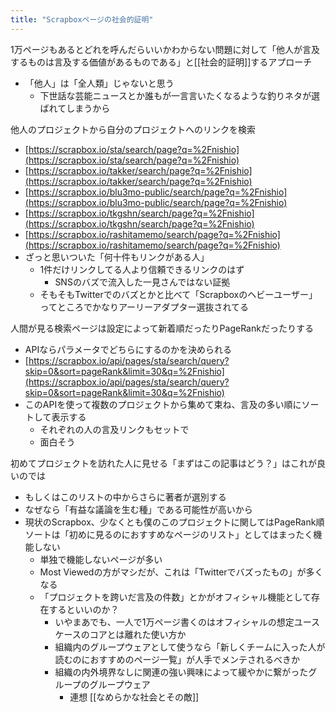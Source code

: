 ```yaml
---
title: "Scrapboxページの社会的証明"
---
```


1万ページもあるとどれを呼んだらいいかわからない問題に対して「他人が言及するものは言及する価値があるものである」と[[社会的証明]]するアプローチ
- 「他人」は「全人類」じゃないと思う
    - 下世話な芸能ニュースとか誰もが一言言いたくなるような釣りネタが選ばれてしまうから

他人のプロジェクトから自分のプロジェクトへのリンクを検索
- [https://scrapbox.io/sta/search/page?q=%2Fnishio](https://scrapbox.io/sta/search/page?q=%2Fnishio)
- [https://scrapbox.io/takker/search/page?q=%2Fnishio](https://scrapbox.io/takker/search/page?q=%2Fnishio)
- [https://scrapbox.io/blu3mo-public/search/page?q=%2Fnishio](https://scrapbox.io/blu3mo-public/search/page?q=%2Fnishio)
- [https://scrapbox.io/tkgshn/search/page?q=%2Fnishio](https://scrapbox.io/tkgshn/search/page?q=%2Fnishio)
- [https://scrapbox.io/rashitamemo/search/page?q=%2Fnishio](https://scrapbox.io/rashitamemo/search/page?q=%2Fnishio)
- ざっと思いついた「何十件もリンクがある人」
    - 1件だけリンクしてる人より信頼できるリンクのはず
        - SNSのバズで流入した一見さんではない証拠
    - そもそもTwitterでのバズとかと比べて「Scrapboxのヘビーユーザー」ってところでかなりアーリーアダプター選抜されてる

人間が見る検索ページは設定によって新着順だったりPageRankだったりする
- APIならパラメータでどちらにするのかを決められる
- [https://scrapbox.io/api/pages/sta/search/query?skip=0&sort=pageRank&limit=30&q=%2Fnishio](https://scrapbox.io/api/pages/sta/search/query?skip=0&sort=pageRank&limit=30&q=%2Fnishio)
- このAPIを使って複数のプロジェクトから集めて束ね、言及の多い順にソートして表示する
    - それぞれの人の言及リンクもセットで
    - 面白そう

初めてプロジェクトを訪れた人に見せる「まずはこの記事はどう？」はこれが良いのでは
- もしくはこのリストの中からさらに著者が選別する
- なぜなら「有益な議論を生む種」である可能性が高いから
- 現状のScrapbox、少なくとも僕のこのプロジェクトに関してはPageRank順ソートは「初めに見るのにおすすめなページのリスト」としてはまったく機能しない
    - 単独で機能しないページが多い
    - Most Viewedの方がマシだが、これは「Twitterでバズったもの」が多くなる
    - 「プロジェクトを跨いだ言及の件数」とかがオフィシャル機能として存在するといいのか？
        - いやまあでも、一人で1万ページ書くのはオフィシャルの想定ユースケースのコアとは離れた使い方か
        - 組織内のグループウェアとして使うなら「新しくチームに入った人が読むのにおすすめのページ一覧」が人手でメンテされるべきか
        - 組織の内外境界なしに関連の強い興味によって緩やかに繋がったグループのグループウェア
            - 連想 [[なめらかな社会とその敵]]
